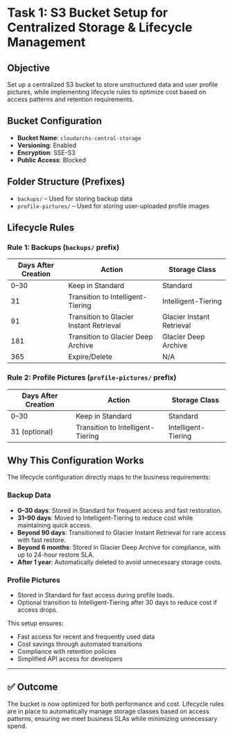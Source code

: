 # Task 1: S3 Bucket Setup for Centralized Storage & Lifecycle Management

## Objective
Set up a centralized S3 bucket to store unstructured data and user profile pictures, while implementing lifecycle rules to optimize cost based on access patterns and retention requirements.

## Bucket Configuration

- **Bucket Name**: `cloudarchs-central-storage`
- **Versioning**: Enabled
- **Encryption**: SSE-S3
- **Public Access**: Blocked

## Folder Structure (Prefixes)

- `backups/` – Used for storing backup data
- `profile-pictures/` – Used for storing user-uploaded profile images

## Lifecycle Rules

### Rule 1: Backups (`backups/` prefix)
| Days After Creation | Action                          | Storage Class               |
|---------------------|----------------------------------|-----------------------------|
| 0–30                | Keep in Standard                 | Standard                    |
| 31                  | Transition to Intelligent-Tiering| Intelligent-Tiering         |
| 91                  | Transition to Glacier Instant Retrieval | Glacier Instant Retrieval |
| 181                 | Transition to Glacier Deep Archive | Glacier Deep Archive       |
| 365                 | Expire/Delete                    | N/A                         |

### Rule 2: Profile Pictures (`profile-pictures/` prefix)
| Days After Creation | Action                          | Storage Class               |
|---------------------|----------------------------------|-----------------------------|
| 0–30                | Keep in Standard                 | Standard                    |
| 31 (optional)       | Transition to Intelligent-Tiering| Intelligent-Tiering         |

## Why This Configuration Works

The lifecycle configuration directly maps to the business requirements:

### Backup Data
- **0–30 days**: Stored in Standard for frequent access and fast restoration.
- **31–90 days**: Moved to Intelligent-Tiering to reduce cost while maintaining quick access.
- **Beyond 90 days**: Transitioned to Glacier Instant Retrieval for rare access with fast restore.
- **Beyond 6 months**: Stored in Glacier Deep Archive for compliance, with up to 24-hour restore SLA.
- **After 1 year**: Automatically deleted to avoid unnecessary storage costs.

### Profile Pictures
- Stored in Standard for fast access during profile loads.
- Optional transition to Intelligent-Tiering after 30 days to reduce cost if access drops.

This setup ensures:
- Fast access for recent and frequently used data
- Cost savings through automated transitions
- Compliance with retention policies
- Simplified API access for developers

---

## ✅ Outcome
The bucket is now optimized for both performance and cost. Lifecycle rules are in place to automatically manage storage classes based on access patterns, ensuring we meet business SLAs while minimizing unnecessary spend.
